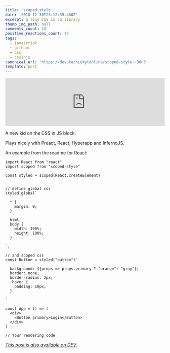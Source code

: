 ```yaml
---
title: 'scoped-style '
date: '2018-12-30T23:12:39.460Z'
excerpt: a tiny CSS in JS library
thumb_img_path: null
comments_count: 10
positive_reactions_count: 17
tags:
  - javascript
  - githunt
  - css
  - cssinjs
canonical_url: 'https://dev.to/nickytonline/scoped-style--36n3'
template: post
---
```




<iframe class="liquidTag" src="https://dev.to/embed/github?args=https%3A%2F%2Fgithub.com%2Fsadick254%2Fscoped-style" style="border: 0; width: 100%;"></iframe>


A new kid on the CSS in JS block.

Plays nicely with Preact, React, Hyperapp and InfernoJS.

An example from the readme for React:


```
import React from "react"
import scoped from "scoped-style"

const styled = scoped(React.createElement)


// define global css
styled.global`

  * {
    margin: 0;
  }

  html,
  body {
    width: 100%;
    height: 100%;
  }

`;

// and scoped css
const Button = styled("button")`

  background: ${props => props.primary ? "orange": "gray"};
  border: none;
  border-radius: 2px;
  :hover {
    padding: 10px;
  }

`

const App = () => (
  <div>
    <Button primary>Login</Button>
  </div>
)

// Your rendering code

```


*[This post is also available on DEV.](https://dev.to/nickytonline/scoped-style--36n3)*


<script>
const parent = document.getElementsByTagName('head')[0];
const script = document.createElement('script');
script.type = 'text/javascript';
script.src = 'https://cdnjs.cloudflare.com/ajax/libs/iframe-resizer/4.1.1/iframeResizer.min.js';
script.charset = 'utf-8';
script.onload = function() {
    window.iFrameResize({}, '.liquidTag');
};
parent.appendChild(script);
</script>    
